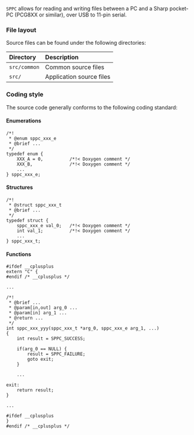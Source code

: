 `SPPC` allows for reading and writing files between a PC and a Sharp pocket-PC (PCG8XX or similar), over USB to 11-pin serial.

### File layout

Source files can be found under the following directories:

|Directory          |Description             |
|:------------------|:-----------------------|
|`src/common`       |Common source files     |
|`src/`             |Application source files|

### Coding style

The source code generally conforms to the following coding standard:

#### Enumerations

    /*!
     * @enum sppc_xxx_e
     * @brief ...
     */
    typedef enum {
        XXX_A = 0,          /*!< Doxygen comment */
        XXX_B,              /*!< Doxygen comment */
        ...
    } sppc_xxx_e;

#### Structures

    /*!
     * @struct sppc_xxx_t
     * @brief ...
     */
    typedef struct {
        sppc_xxx_e val_0;   /*!< Doxygen comment */
        int val_1;          /*!< Doxygen comment */
        ...
    } sppc_xxx_t;

#### Functions

    #ifdef __cplusplus
    extern "C" {
    #endif /* __cplusplus */

    ...

    /*!
     * @brief ...
     * @param[in,out] arg_0 ...
     * @param[in] arg_1 ...
     * @return ...
     */
    int sppc_xxx_yyy(sppc_xxx_t *arg_0, sppc_xxx_e arg_1, ...)
    {
        int result = SPPC_SUCCESS;

        if(arg_0 == NULL) {
            result = SPPC_FAILURE;
            goto exit;
        }

        ...

    exit:
        return result;
    }

    ...

    #ifdef __cplusplus
    }
    #endif /* __cplusplus */
